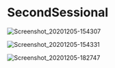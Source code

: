 # SecondSessional
 
![Screenshot_20201205-154307](https://user-images.githubusercontent.com/74371957/101240573-d2784080-3711-11eb-976c-35edb92bdb0f.png)

![Screenshot_20201205-154331](https://user-images.githubusercontent.com/74371957/101240575-d60bc780-3711-11eb-925c-e6b3f3071964.png)

![Screenshot_20201205-182747](https://user-images.githubusercontent.com/74371957/101244355-dfa02a00-3727-11eb-96ad-ed1c2da6b424.png)



